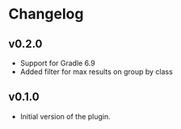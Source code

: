 # Changelog

## v0.2.0
* Support for Gradle 6.9
* Added filter for max results on group by class

## v0.1.0
* Initial version of the plugin.